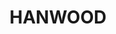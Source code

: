---
lastmod: '2025-04-06T06:05:20+00:00'
latitude: -34.321422
layout: suburb
longitude: 145.914625
postcode: '2680'
state: NSW
title: HANWOOD
url: /nsw/hanwood/
---